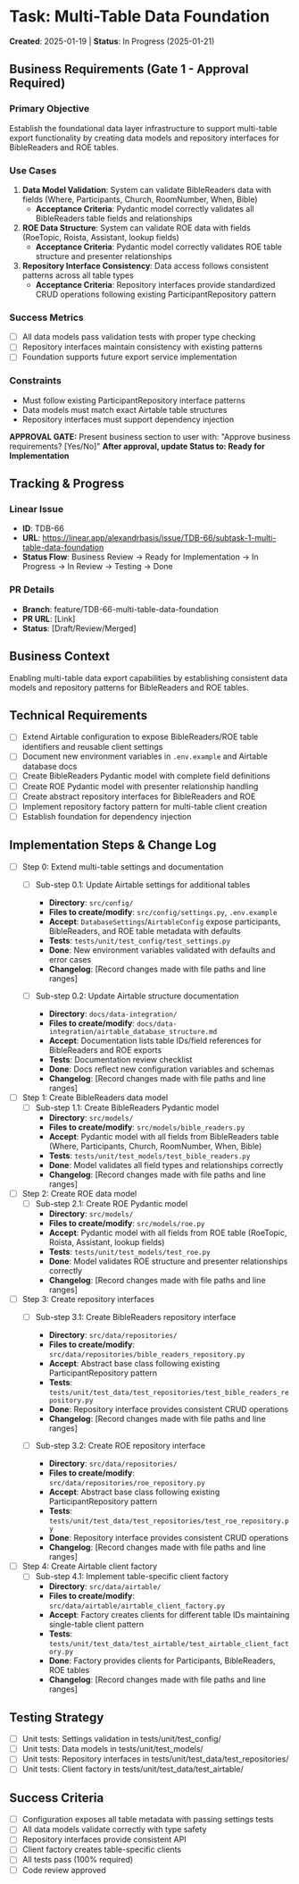 # Task: Multi-Table Data Foundation
**Created**: 2025-01-19 | **Status**: In Progress (2025-01-21)

## Business Requirements (Gate 1 - Approval Required)
### Primary Objective
Establish the foundational data layer infrastructure to support multi-table export functionality by creating data models and repository interfaces for BibleReaders and ROE tables.

### Use Cases
1. **Data Model Validation**: System can validate BibleReaders data with fields (Where, Participants, Church, RoomNumber, When, Bible)
   - **Acceptance Criteria**: Pydantic model correctly validates all BibleReaders table fields and relationships
2. **ROE Data Structure**: System can validate ROE data with fields (RoeTopic, Roista, Assistant, lookup fields)
   - **Acceptance Criteria**: Pydantic model correctly validates ROE table structure and presenter relationships
3. **Repository Interface Consistency**: Data access follows consistent patterns across all table types
   - **Acceptance Criteria**: Repository interfaces provide standardized CRUD operations following existing ParticipantRepository pattern

### Success Metrics
- [ ] All data models pass validation tests with proper type checking
- [ ] Repository interfaces maintain consistency with existing patterns
- [ ] Foundation supports future export service implementation

### Constraints
- Must follow existing ParticipantRepository interface patterns
- Data models must match exact Airtable table structures
- Repository interfaces must support dependency injection

**APPROVAL GATE:** Present business section to user with: "Approve business requirements? [Yes/No]"
**After approval, update Status to: Ready for Implementation**

## Tracking & Progress
### Linear Issue
- **ID**: TDB-66
- **URL**: https://linear.app/alexandrbasis/issue/TDB-66/subtask-1-multi-table-data-foundation
- **Status Flow**: Business Review → Ready for Implementation → In Progress → In Review → Testing → Done

### PR Details
- **Branch**: feature/TDB-66-multi-table-data-foundation
- **PR URL**: [Link]
- **Status**: [Draft/Review/Merged]

## Business Context
Enabling multi-table data export capabilities by establishing consistent data models and repository patterns for BibleReaders and ROE tables.

## Technical Requirements
- [ ] Extend Airtable configuration to expose BibleReaders/ROE table identifiers and reusable client settings
- [ ] Document new environment variables in `.env.example` and Airtable database docs
- [ ] Create BibleReaders Pydantic model with complete field definitions
- [ ] Create ROE Pydantic model with presenter relationship handling
- [ ] Create abstract repository interfaces for BibleReaders and ROE
- [ ] Implement repository factory pattern for multi-table client creation
- [ ] Establish foundation for dependency injection

## Implementation Steps & Change Log
- [ ] Step 0: Extend multi-table settings and documentation
  - [ ] Sub-step 0.1: Update Airtable settings for additional tables
    - **Directory**: `src/config/`
    - **Files to create/modify**: `src/config/settings.py`, `.env.example`
    - **Accept**: `DatabaseSettings`/`AirtableConfig` expose participants, BibleReaders, and ROE table metadata with defaults
    - **Tests**: `tests/unit/test_config/test_settings.py`
    - **Done**: New environment variables validated with defaults and error cases
    - **Changelog**: [Record changes made with file paths and line ranges]

  - [ ] Sub-step 0.2: Update Airtable structure documentation
    - **Directory**: `docs/data-integration/`
    - **Files to create/modify**: `docs/data-integration/airtable_database_structure.md`
    - **Accept**: Documentation lists table IDs/field references for BibleReaders and ROE exports
    - **Tests**: Documentation review checklist
    - **Done**: Docs reflect new configuration variables and schemas
    - **Changelog**: [Record changes made with file paths and line ranges]

- [ ] Step 1: Create BibleReaders data model
  - [ ] Sub-step 1.1: Create BibleReaders Pydantic model
    - **Directory**: `src/models/`
    - **Files to create/modify**: `src/models/bible_readers.py`
    - **Accept**: Pydantic model with all fields from BibleReaders table (Where, Participants, Church, RoomNumber, When, Bible)
    - **Tests**: `tests/unit/test_models/test_bible_readers.py`
    - **Done**: Model validates all field types and relationships correctly
    - **Changelog**: [Record changes made with file paths and line ranges]

- [ ] Step 2: Create ROE data model
  - [ ] Sub-step 2.1: Create ROE Pydantic model
    - **Directory**: `src/models/`
    - **Files to create/modify**: `src/models/roe.py`
    - **Accept**: Pydantic model with all fields from ROE table (RoeTopic, Roista, Assistant, lookup fields)
    - **Tests**: `tests/unit/test_models/test_roe.py`
    - **Done**: Model validates ROE structure and presenter relationships correctly
    - **Changelog**: [Record changes made with file paths and line ranges]

- [ ] Step 3: Create repository interfaces
  - [ ] Sub-step 3.1: Create BibleReaders repository interface
    - **Directory**: `src/data/repositories/`
    - **Files to create/modify**: `src/data/repositories/bible_readers_repository.py`
    - **Accept**: Abstract base class following existing ParticipantRepository pattern
    - **Tests**: `tests/unit/test_data/test_repositories/test_bible_readers_repository.py`
    - **Done**: Repository interface provides consistent CRUD operations
    - **Changelog**: [Record changes made with file paths and line ranges]

  - [ ] Sub-step 3.2: Create ROE repository interface
    - **Directory**: `src/data/repositories/`
    - **Files to create/modify**: `src/data/repositories/roe_repository.py`
    - **Accept**: Abstract base class following existing ParticipantRepository pattern
    - **Tests**: `tests/unit/test_data/test_repositories/test_roe_repository.py`
    - **Done**: Repository interface provides consistent CRUD operations
    - **Changelog**: [Record changes made with file paths and line ranges]

- [ ] Step 4: Create Airtable client factory
  - [ ] Sub-step 4.1: Implement table-specific client factory
    - **Directory**: `src/data/airtable/`
    - **Files to create/modify**: `src/data/airtable/airtable_client_factory.py`
    - **Accept**: Factory creates clients for different table IDs maintaining single-table client pattern
    - **Tests**: `tests/unit/test_data/test_airtable/test_airtable_client_factory.py`
    - **Done**: Factory provides clients for Participants, BibleReaders, ROE tables
    - **Changelog**: [Record changes made with file paths and line ranges]

## Testing Strategy
- [ ] Unit tests: Settings validation in tests/unit/test_config/
- [ ] Unit tests: Data models in tests/unit/test_models/
- [ ] Unit tests: Repository interfaces in tests/unit/test_data/test_repositories/
- [ ] Unit tests: Client factory in tests/unit/test_data/test_airtable/

## Success Criteria
- [ ] Configuration exposes all table metadata with passing settings tests
- [ ] All data models validate correctly with type safety
- [ ] Repository interfaces provide consistent API
- [ ] Client factory creates table-specific clients
- [ ] All tests pass (100% required)
- [ ] Code review approved